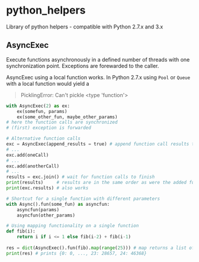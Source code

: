 # python_helpers
Library of python helpers - compatible with Python 2.7.x and 3.x

## AsyncExec ##
Execute functions asynchronously in a defined number of threads with one synchronization point. Exceptions are forewarded to the caller.

AsyncExec using a local function works. In Python 2.7.x using `Pool` or `Queue` with a local function would yield a 
> PicklingError: Can't pickle <type 'function'>

```python
with AsyncExec(2) as ex:
    ex(somefun, params)
    ex(some_other_fun, maybe_other_params)
# here the function calls are synchronized
# (first) exception is forwarded

# Alternative function calls
exc = AsyncExec(append_results = true) # append function call results to a list
# ...
exc.add(oneCall)
# ...
exc.add(anotherCall)
# ...
results = exc.join() # wait for function calls to finish
print(results)     # results are in the same order as were the added function calls
print(exc.results) # also works

# Shortcut for a single function with different parameters
with Async().fun(some_fun) as asyncfun:
    asyncfun(params)
    asyncfun(other_params)

# Using mapping functionality on a single function
def fib(i):
    return i if i <= 1 else fib(i-2) + fib(i-1)
    
res = dict(AsyncExec().fun(fib).map(range(25))) # map returns a list of tuples (param, result)
print(res) # prints {0: 0, ..., 23: 28657, 24: 46368}


```
